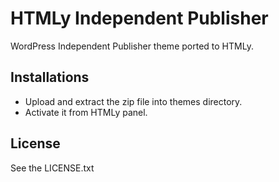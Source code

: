 # HTMLy Independent Publisher
WordPress Independent Publisher theme ported to HTMLy.

## Installations 
 -  Upload and extract the zip file into themes directory.
 -  Activate it from HTMLy panel.

## License

See the LICENSE.txt
